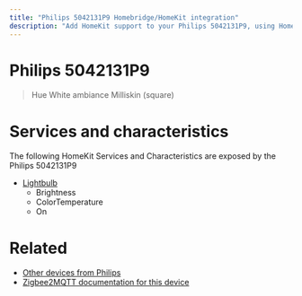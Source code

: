 ```yaml
---
title: "Philips 5042131P9 Homebridge/HomeKit integration"
description: "Add HomeKit support to your Philips 5042131P9, using Homebridge, Zigbee2MQTT and homebridge-z2m."
---
```

<!---
This file has been GENERATED using src/docgen/docgen.ts
DO NOT EDIT THIS FILE MANUALLY!
-->
# Philips 5042131P9
> Hue White ambiance Milliskin (square)


# Services and characteristics
The following HomeKit Services and Characteristics are exposed by
the Philips 5042131P9

* [Lightbulb](../../light.md)
  * Brightness
  * ColorTemperature
  * On


# Related
* [Other devices from Philips](../index.md#philips)
* [Zigbee2MQTT documentation for this device](https://www.zigbee2mqtt.io/devices/5042131P9.html)